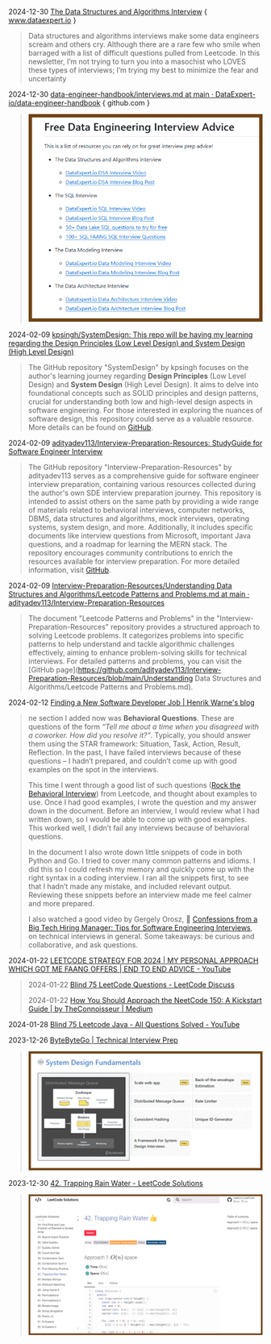 

2024-12-30 [The Data Structures and Algorithms Interview](https://www.dataexpert.io/course/the-data-structures-and-algorithms-interview) { www.dataexpert.io }

> Data structures and algorithms interviews make some data engineers scream and others cry. Although there are a rare few who smile when barraged with a list of difficult questions pulled from Leetcode. In this newsletter, I’m not trying to turn you into a masochist who LOVES these types of interviews; I’m trying my best to minimize the fear and uncertainty 

2024-12-30 [data-engineer-handbook/interviews.md at main · DataExpert-io/data-engineer-handbook](https://github.com/DataExpert-io/data-engineer-handbook/blob/main/interviews.md) { github.com }

> ![image-20241229193700144](workplace-interview-prep.assets/image-20241229193700144.png)



2024-02-09 [kpsingh/SystemDesign: This repo will be having my learning regarding the Design Principles (Low Level Design) and System Design (High Level Design)](https://github.com/kpsingh/SystemDesign/)

> The GitHub repository "SystemDesign" by kpsingh focuses on the author's learning journey regarding **Design Principles** (Low Level Design) and **System Design** (High Level Design). It aims to delve into foundational concepts such  as SOLID principles and design patterns, crucial for understanding both  low and high-level design aspects in software engineering. For those  interested in exploring the nuances of software design, this repository  could serve as a valuable resource. More details can be found on [GitHub](https://github.com/kpsingh/SystemDesign/).

2024-02-09 [adityadev113/Interview-Preparation-Resources: StudyGuide for Software Engineer Interview](https://github.com/adityadev113/Interview-Preparation-Resources)

> The GitHub repository "Interview-Preparation-Resources" by adityadev113  serves as a comprehensive guide for software engineer interview  preparation, containing various resources collected during the author's  own SDE interview preparation journey. This repository is intended to  assist others on the same path by providing a wide range of materials  related to behavioral interviews, computer networks, DBMS, data  structures and algorithms, mock interviews, operating systems, system  design, and more. Additionally, it includes specific documents like  interview questions from Microsoft, important Java questions, and a  roadmap for learning the MERN stack. The repository encourages community contributions to enrich the resources available for interview  preparation. For more detailed information, visit [GitHub](https://github.com/adityadev113/Interview-Preparation-Resources).

2024-02-09 [Interview-Preparation-Resources/Understanding Data Structures and Algorithms/Leetcode Patterns and Problems.md at main · adityadev113/Interview-Preparation-Resources](https://github.com/adityadev113/Interview-Preparation-Resources/blob/main/Understanding%20Data%20Structures%20and%20Algorithms/Leetcode%20Patterns%20and%20Problems.md)

> The document "Leetcode Patterns and Problems" in the  "Interview-Preparation-Resources" repository provides a structured  approach to solving Leetcode problems. It categorizes problems into  specific patterns to help understand and tackle algorithmic challenges  effectively, aiming to enhance problem-solving skills for technical  interviews. For detailed patterns and problems, you can visit the [GitHub page](https://github.com/adityadev113/Interview-Preparation-Resources/blob/main/Understanding Data Structures and Algorithms/Leetcode Patterns and Problems.md).

2024-02-12 [Finding a New Software Developer Job | Henrik Warne's blog](https://henrikwarne.com/2024/02/11/finding-a-new-software-developer-job/)

> ne section I added now was **Behavioral Questions**. These are questions of the form *“Tell me about a time when you disagreed with a coworker. How did you resolve it?”*. Typically, you should answer them using the STAR framework: Situation, Task, Action, Result, Reflection. In the past, I have failed interviews because of these questions – I hadn’t prepared, and couldn’t come up with good examples on the spot in the interviews.
>
> This time I went through a good list of such questions ([Rock the Behavioral Interview](https://leetcode.com/explore/interview/card/leapai/)) from Leetcode, and thought about examples to use. Once I had good examples, I wrote the question and my answer down in the document. Before an interview, I would review what I had written down, so I would be able to come up with good examples. This worked well, I didn’t fail any interviews because of behavioral questions.
>
> In the document I also wrote down little snippets of code in both Python and Go. I tried to cover many common patterns and idioms. I did this so I could refresh my memory and quickly come up with the right syntax in a coding interview. I ran all the snippets first, to see that I hadn’t made any mistake, and included relevant output. Reviewing these snippets before an interview made me feel calmer and more prepared.
>
> I also watched a good video by Gergely Orosz, 🚩 [Confessions from a Big Tech Hiring Manager: Tips for Software Engineering Interviews](https://www.youtube.com/watch?v=vFOw_m5zNCs), on technical interviews in general. Some takeaways: be curious and collaborative, and ask questions.

2024-01-22 [LEETCODE STRATEGY FOR 2024 | MY PERSONAL APPROACH WHICH GOT ME FAANG OFFERS | END TO END ADVICE - YouTube](https://www.youtube.com/watch?v=ZBmQlFeyEYI)

> 2024-01-22 [Blind 75 LeetCode Questions - LeetCode Discuss](https://leetcode.com/discuss/general-discussion/460599/blind-75-leetcode-questions)
>
> 2024-01-22 [How You Should Approach the NeetCode 150: A Kickstart Guide | by TheConnoisseur | Medium](https://medium.com/@theconnoisseur/how-you-should-approach-the-neetcode-150-a-kickstart-guide-b88b59819108)

2024-01-28 [Blind 75 Leetcode Java - All Questions Solved - YouTube](https://www.youtube.com/watch?v=PieZjz2Pyhw)

2023-12-26 [ByteByteGo | Technical Interview Prep](https://bytebytego.com/)

> ![image-20240208181700821](./workplace-interview-prep.assets/image-20240208181700821.png)

2023-12-30 [42. Trapping Rain Water - LeetCode Solutions](https://walkccc.me/LeetCode/problems/0042/)

> ![image-20240208182657014](./workplace-interview-prep.assets/image-20240208182657014.png)

